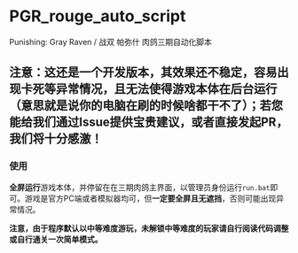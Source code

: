 # PGR_rouge_auto_script
Punishing: Gray Raven / 战双 帕弥什 肉鸽三期自动化脚本
## 注意：这还是一个开发版本，其效果还不稳定，容易出现卡死等异常情况，且无法使得游戏本体在后台运行（意思就是说你的电脑在刷的时候啥都干不了）；若您能给我们通过Issue提供宝贵建议，或者直接发起PR，我们将十分感激！
### 使用
<b>全屏运行</b>游戏本体，并停留在在三期肉鸽主界面，以管理员身份运行`run.bat`即可。游戏是官方PC端或者模拟器均可，但<b>一定要全屏且无遮挡</b>，否则可能出现异常情况。

<b>注意，由于程序默认以中等难度游玩，未解锁中等难度的玩家请自行阅读代码调整或自行通关一次简单模式。</b>
